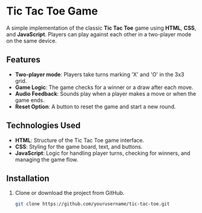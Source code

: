 # Tic Tac Toe Game

A simple implementation of the classic **Tic Tac Toe** game using **HTML**, **CSS**, and **JavaScript**. Players can play against each other in a two-player mode on the same device.

## Features

- **Two-player mode**: Players take turns marking 'X' and 'O' in the 3x3 grid.
- **Game Logic**: The game checks for a winner or a draw after each move.
- **Audio Feedback**: Sounds play when a player makes a move or when the game ends.
- **Reset Option**: A button to reset the game and start a new round.

## Technologies Used

- **HTML**: Structure of the Tic Tac Toe game interface.
- **CSS**: Styling for the game board, text, and buttons.
- **JavaScript**: Logic for handling player turns, checking for winners, and managing the game flow.

## Installation

1. Clone or download the project from GitHub.
   
   ```bash
   git clone https://github.com/yourusername/tic-tac-toe.git
